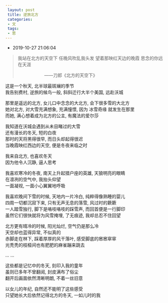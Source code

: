 ```yaml
---
 layout: post
 title: 逆旅北方
 categories:
 - 文
 tags:
 - 思
---
```


- 2019-10-27 21:06:04

>我站在北方的天空下
>任晚风吹乱我头发
>望着那映红天边的晚霞
>思念的你远在天涯
>
>　　　　　　——刀郎《北方的天空下》

这是一个秋天, 北半球最斑斓的季节<br>
我告别费村, 逆旅的候鸟一般, 斜斜迁行大半个美国, 远赴沃城

那里是遥远的北方, 女儿口中念念的大北方, 会下很多雪的大北方<br>
她对北方, 对大雪充满想象, 充满憧憬, 因为 冰雪奇缘 就发生在那里<br>
而她, 满心想着成为北方的公主, 有魔法的爱尔莎

我知道在沃城会遇到从未目睹过的大雪<br>
还有漫长的冬天, 短的白夜<br>
那时的天将黑得很早, 而日头却起得很迟<br>
当晚霞映红西边的天空, 便是冬夜来临之时

我来自北方, 也喜欢冬天<br>
因为他令人沉静, 逼人思考

我喜欢寒冷的冬夜, 南天上升起猎户座的英雄, 天狼明亮的眼睛<br>
在凛冽的空气中, 我抬头仰望<br>
一面凝视, 一面小心翼翼地呼吸

我喜欢晚间下雪的时候, 天地内一片冷白, 纯粹得像熟睡的婴儿<br>
四周一切都沉寂下来, 只有无声无息的落雪, 风过时的簌簌<br>
一人踏雪独行, 脚下是咯吱咯吱的踩雪声, 而回首便是一行脚印<br>
虽然它们很快就将为风雪掩埋, 了无痕迹, 我却总忍不住回望

北方更有晴冷的时候, 阳光灿烂, 空气仍是那么冷<br>
天空却也蓝得异常, 不似真的<br>
赤脚走在林下, 踩着厚厚的风干落叶, 感受脚底的窸窸窣窣<br>
光秃秃的枝桠间也有肥肥的麻雀蹦来跳去

... ...

这些都是记忆中的冬天, 刻印入我的童年<br>
虽则已多年不曾翻阅, 封皮满布了俗尘<br>
翻开后画面依然清晰明朗, 不着一丝旧意

以女儿的年纪, 自然还不能明了这些感受<br>
只望她长大后依然记得北方的冬天, 一如儿时的我
